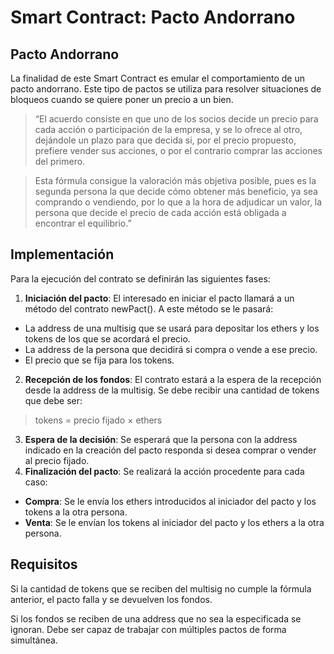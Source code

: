 # Smart Contract: Pacto Andorrano

## Pacto Andorrano

La finalidad de este Smart Contract es emular el comportamiento de un pacto
andorrano. Este tipo de pactos se utiliza para resolver situaciones de bloqueos
cuando se quiere poner un precio a un bien.

> “El acuerdo consiste en que uno de los socios decide un precio para cada
  acción o participación de la empresa, y se lo ofrece al otro, dejándole un
  plazo para que decida si, por el precio propuesto, prefiere vender sus
  acciones, o por el contrario comprar las acciones del primero.

> Esta fórmula consigue la valoración más objetiva posible, pues es la segunda
  persona la que decide cómo obtener más beneficio, ya sea comprando o
  vendiendo, por lo que a la hora de adjudicar un valor, la persona que decide
  el precio de cada acción está obligada a encontrar el equilibrio.”

## Implementación

Para la ejecución del contrato se definirán las siguientes fases:

1. **Iniciación del pacto**: El interesado en iniciar el pacto llamará a un
método del contrato newPact(). A este método se le pasará:
  - La address de una multisig que se usará para depositar los ethers y los
  tokens de los que se acordará el precio.
  - La address de la persona que decidirá si compra o vende a ese precio.
  - El precio que se fija para los tokens.
2. **Recepción de los fondos**: El contrato estará a la espera de la recepción
desde la address de la multisig. Se debe recibir una cantidad de tokens que
debe ser:
> tokens = precio fijado × ethers

3. **Espera de la decisión**: Se esperará que la persona con la address indicado
en la creación del pacto responda si desea comprar o vender al precio fijado.
4. **Finalización del pacto**: Se realizará la acción procedente para cada caso:
  - **Compra**: Se le envía los ethers introducidos al iniciador del pacto y los
  tokens a la otra persona.
  - **Venta**: Se le envían los tokens al iniciador del pacto y los ethers a la
  otra persona.

## Requisitos

Si la cantidad de tokens que se reciben del multisig no cumple la fórmula
anterior, el pacto falla y se devuelven los fondos.

Si los fondos se reciben de una address que no sea la especificada se ignoran.
Debe ser capaz de trabajar con múltiples pactos de forma simultánea.
